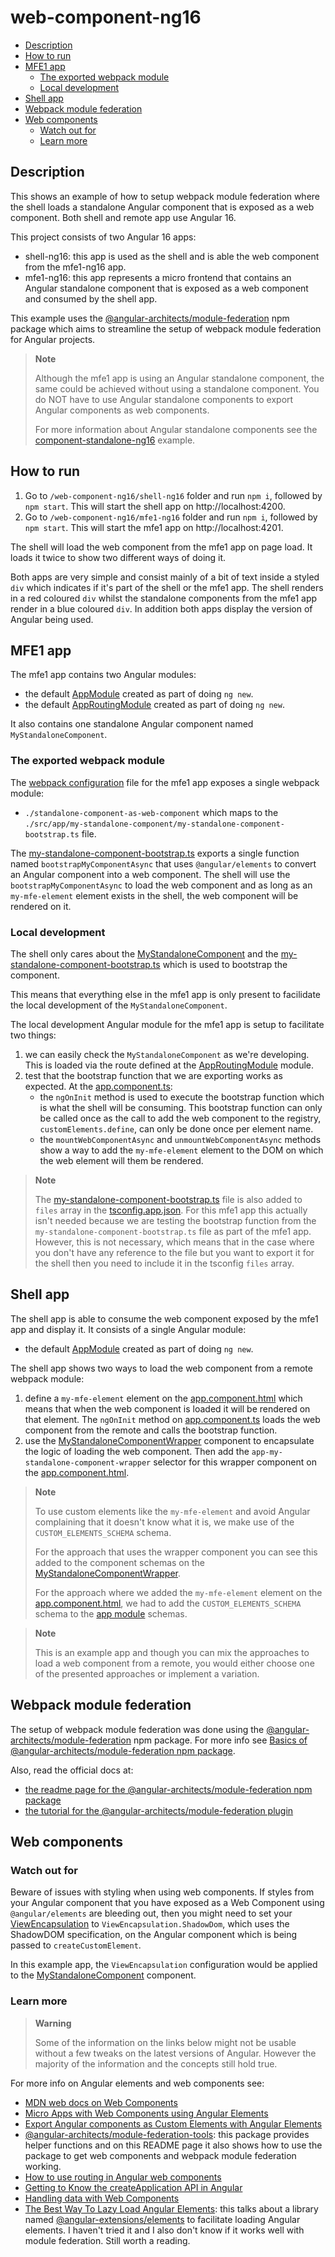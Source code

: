 # web-component-ng16

- [Description](#description)
- [How to run](#how-to-run)
- [MFE1 app](#mfe1-app)
  - [The exported webpack module](#the-exported-webpack-module)
  - [Local development](#local-development)
- [Shell app](#shell-app)
- [Webpack module federation](#webpack-module-federation)
- [Web components](#web-components)
  - [Watch out for](#watch-out-for)
  - [Learn more](#learn-more)

## Description

This shows an example of how to setup webpack module federation where the shell loads a standalone Angular component that is exposed as a web component. Both shell and remote app use Angular 16.

This project consists of two Angular 16 apps:
- shell-ng16: this app is used as the shell and is able the web component from the mfe1-ng16 app.
- mfe1-ng16: this app represents a micro frontend that contains an Angular standalone component that is exposed as a web component and consumed by the shell app.

This example uses the [@angular-architects/module-federation](#webpack-module-federation) npm package which aims to streamline the setup of webpack module federation for Angular projects.

> **Note**
>
> Although the mfe1 app is using an Angular standalone component, the same could be achieved without using a standalone component. You do NOT have to use Angular standalone components to export Angular components as web components.
>
> For more information about Angular standalone components see the [component-standalone-ng16](../component-standalone-ng16/README.md) example.
>

## How to run

1) Go to `/web-component-ng16/shell-ng16` folder and run `npm i`, followed by `npm start`. This will start the shell app on http://localhost:4200.
2) Go to `/web-component-ng16/mfe1-ng16` folder and run `npm i`, followed by `npm start`. This will start the mfe1 app on http://localhost:4201.

The shell will load the web component from the mfe1 app on page load. It loads it twice to show two different ways of doing it. 

Both apps are very simple and consist mainly of a bit of text inside a styled `div` which indicates if it's part of the shell or the mfe1 app. The shell renders in a red coloured `div` whilst the standalone components from the mfe1 app render in a blue coloured `div`. In addition both apps display the version of Angular being used.

## MFE1 app

The mfe1 app contains two Angular modules:
- the default [AppModule](/code-demos/web-component-ng16/mfe1-ng16/src/app/app.module.ts) created as part of doing `ng new`.
- the default [AppRoutingModule](/code-demos/web-component-ng16/mfe1-ng16/src/app/app-routing.module.ts) created as part of doing `ng new`.

It also contains one standalone Angular component named `MyStandaloneComponent`.

### The exported webpack module

The [webpack configuration](/code-demos/web-component-ng16/mfe1-ng16/webpack.config.js) file for the mfe1 app exposes a single webpack module:
- `./standalone-component-as-web-component` which maps to the `./src/app/my-standalone-component/my-standalone-component-bootstrap.ts` file.

The [my-standalone-component-bootstrap.ts](/code-demos/web-component-ng16/mfe1-ng16/src/app/my-standalone-component/my-standalone-component-bootstrap.ts) exports a single function named `bootstrapMyComponentAsync` that uses `@angular/elements` to convert an Angular component into a web component. The shell will use the `bootstrapMyComponentAsync` to load the web component and as long as an `my-mfe-element` element exists in the shell, the web component will be rendered on it.

### Local development

The shell only cares about the [MyStandaloneComponent](/code-demos/web-component-ng16/mfe1-ng16/src/app/my-standalone-component/my-standalone-component.component.ts) and the [my-standalone-component-bootstrap.ts](/code-demos/web-component-ng16/mfe1-ng16/src/app/my-standalone-component/my-standalone-component-bootstrap.ts) which is used to bootstrap the component.

This means that everything else in the mfe1 app is only present to facilidate the local development of the `MyStandaloneComponent`.

The local development Angular module for the mfe1 app is setup to facilitate two things:
1) we can easily check the `MyStandaloneComponent` as we're developing. This is loaded via the route defined at the [AppRoutingModule](/code-demos/web-component-ng16/mfe1-ng16/src/app/app-routing.module.ts) module.
2) test that the bootstrap function that we are exporting works as expected. At the [app.component.ts](/code-demos/web-component-ng16/mfe1-ng16/src/app/app.component.ts):
   - the `ngOnInit` method is used to execute the bootstrap function which is what the shell will be consuming. This bootstrap function can only be called once as the call to add the web component to the registry, `customElements.define`, can only be done once per element name.
   - the `mountWebComponentAsync` and `unmountWebComponentAsync` methods show a way to add the `my-mfe-element` element to the DOM on which the web element will them be rendered.

> **Note**
>
> The [my-standalone-component-bootstrap.ts](../web-component-ng16/mfe1-ng16/src/app/my-standalone-component/my-standalone-component-bootstrap.ts) file is also added to `files` array in the [tsconfig.app.json](../web-component-ng16/mfe1-ng16/tsconfig.app.json). For this mfe1 app this actually isn't needed because we are testing the bootstrap function from the `my-standalone-component-bootstrap.ts` file as part of the mfe1 app. However, this is not necessary, which means that in the case where you don't have any reference to the file but you want to export it for the shell then you need to include it in the tsconfig `files` array. 
> 

## Shell app

The shell app is able to consume the web component exposed by the mfe1 app and display it. It consists of a single Angular module:
- the default [AppModule](/code-demos/web-component-ng16/shell-ng16/src/app/app.module.ts) created as part of doing `ng new`.

The shell app shows two ways to load the web component from a remote webpack module:
1) define a `my-mfe-element` element on the [app.component.html](/code-demos/web-component-ng16/shell-ng16/src/app/app.component.html) which means that when the web component is loaded it will be rendered on that element. The `ngOnInit` method on [app.component.ts](/code-demos/web-component-ng16/shell-ng16/src/app/app.component.ts) loads the web component from the remote and calls the bootstrap function.
2) use the [MyStandaloneComponentWrapper](/code-demos/web-component-ng16/shell-ng16/src/app/my-standalone-component-wrapper/my-standalone-component.component.ts) component to encapsulate the logic of loading the web component. Then add the `app-my-standalone-component-wrapper` selector for this wrapper component on the [app.component.html](/code-demos/web-component-ng16/shell-ng16/src/app/app.component.html).

> **Note**
>
> To use custom elements like the `my-mfe-element` and avoid Angular complaining that it doesn't know what it is, we make use of the `CUSTOM_ELEMENTS_SCHEMA` schema.
> 
> For the approach that uses the wrapper component you can see this added to the component schemas on the [MyStandaloneComponentWrapper](../web-component-ng16/shell-ng16/src/app/my-standalone-component-wrapper/my-standalone-component.component.ts).
>
> For the approach where we added the `my-mfe-element` element on the [app.component.html](../web-component-ng16/shell-ng16/src/app/app.component.html), we had to add the `CUSTOM_ELEMENTS_SCHEMA` schema to the [app module](../web-component-ng16/shell-ng16/src/app/app.module.ts) schemas.
>

> **Note**
>
> This is an example app and though you can mix the approaches to load a web component from a remote, you would either choose one of the presented approaches or implement a variation.

## Webpack module federation

The setup of webpack module federation was done using the [@angular-architects/module-federation](https://www.npmjs.com/package/@angular-architects/module-federation) npm package. For more info see [Basics of @angular-architects/module-federation npm package](/docs/basics-angular-architects.md).

Also, read the official docs at:
- [the readme page for the @angular-architects/module-federation npm package](https://www.npmjs.com/package/@angular-architects/module-federation?activeTab=readme)
- [the tutorial for the @angular-architects/module-federation plugin](https://github.com/angular-architects/module-federation-plugin/blob/main/libs/mf/tutorial/tutorial.md)

## Web components 

### Watch out for

Beware of issues with styling when using web components. If styles from your Angular component that you have exposed as a Web Component using `@angular/elements` are bleeding out, then you might need to set your [ViewEncapsulation](https://angular.io/api/core/ViewEncapsulation) to `ViewEncapsulation.ShadowDom`, which uses the ShadowDOM specification, on the Angular component which is being passed to `createCustomElement`. 

In this example app, the `ViewEncapsulation` configuration would be applied to the [MyStandaloneComponent](/code-demos/web-component-ng16/mfe1-ng16/src/app/my-standalone-component/my-standalone-component.component.ts) component.

### Learn more

> **Warning**
>
> Some of the information on the links below might not be usable without a few tweaks on the latest versions of Angular. However the majority of the information and the concepts still hold true.
>

For more info on Angular elements and web components see:

- [MDN web docs on Web Components](https://developer.mozilla.org/en-US/docs/Web/API/Web_components)
- [Micro Apps with Web Components using Angular Elements](https://www.angulararchitects.io/en/blog/micro-apps-with-web-components-using-angular-elements/)
- [Export Angular components as Custom Elements with Angular Elements](https://medium.com/vincent-ogloblinsky/export-angular-components-as-custom-elements-with-angular-elements-a2a0bfcd7f8a)
- [@angular-architects/module-federation-tools](https://www.npmjs.com/package/@angular-architects/module-federation-tools): this package provides helper functions and on this README page it also shows how to use the package to get web components and webpack module federation working.
- [How to use routing in Angular web components](https://medium.com/@timon.grassl/how-to-use-routing-in-angular-web-components-c6a76449cdb)
- [Getting to Know the createApplication API in Angular](https://netbasal.com/getting-to-know-the-createapplication-api-in-angular-f1c0a2685047)
- [Handling data with Web Components](https://itnext.io/handling-data-with-web-components-9e7e4a452e6e)
- [The Best Way To Lazy Load Angular Elements](https://tomastrajan.medium.com/the-best-way-to-lazy-load-angular-elements-97a51a5c2007): this talks about a library named [@angular-extensions/elements](https://angular-extensions.github.io/elements/home) to facilitate loading Angular elements. I haven't tried it and I also don't know if it works well with module federation. Still worth a reading. 

